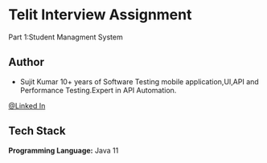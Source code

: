 
# Telit Interview Assignment

Part 1:Student Managment System


## Author
- Sujit Kumar 10+ years of Software Testing mobile application,UI,API and Performance Testing.Expert in API Automation.

[@Linked In](https://www.linkedin.com/in/sujitkumar-mca/)


## Tech Stack

**Programming Language:** Java 11


